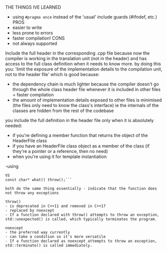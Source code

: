 THE THINGS IVE LEARNED

- using
```#pragma once```
instead of the 'usual' include guards (#ifndef, etc.)
PROS
- easier to write
- less prone to errors
- faster compilation!
CONS
- not always supported

Include the full header in the corresponding .cpp file because now the compiler is working in the translation unit (not in the header) and has access to the full class definition when it needs to know more.
by doing this you: 'limit the exposure of the implementation details to the compilation unit, not to the header file' which is good because:
- the dependency chain is much lighter because the compiler doesn't go through the whole class header file whenever it is included in other files = faster compilation
- the amount of implementation details exposed to other files is minimised (the files only need to know the class's interface) ie the internals of the classes are hidden from the rest of the codebase

you include the full definition in the header file only when it is absolutely needed:
- if you're defining a member function that returns the object of the HeaderFile class
- if you have an HeaderFile class object as a member of the class (if they're a pointer or a reference, then no need)
- when you're using it for template instantiation


-using
```const char* what() noexcept; 
VS
const char* what() throw();```

both do the same thing essentially - indicate that the function does not throw any exceptions

throw()
- is deprecated in C++11 and removed in C++17
- replaced by noexcept
- If a function declared with throw() attempts to throw an exception, std::unexpected() is called, which typically terminates the program.

noexcept
- the preferred way currently
- can take a condition so it's more versatile
- If a function declared as noexcept attempts to throw an exception, std::terminate() is called immediately.